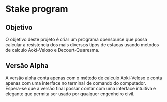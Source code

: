 # Stake program
## Objetivo
O objetivo deste projeto é criar um programa opensource que possa calcular a resistencia dos mais diversos tipos de estacas usando metodos de calculo Aoki-Veloso e Decourt-Quaresma.

## Versão Alpha
A versão alpha conta apenas com o método de calculo Aoki-Veloso e conta apenas com uma interface no terminal de comando do computador. Espera-se que a versão final possar contar com uma interface intuitiva e elegante que permita ser usado por qualquer engenheiro civil.
